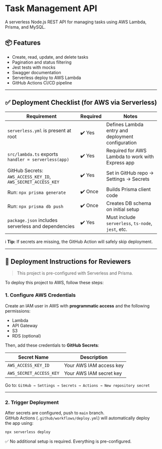 # Task Management API

A serverless Node.js REST API for managing tasks using AWS Lambda, Prisma, and MySQL.

## 📦 Features

- Create, read, update, and delete tasks
- Pagination and status filtering
- Jest tests with mocks
- Swagger documentation
- Serverless deploy to AWS Lambda
- GitHub Actions CI/CD pipeline

---


## ✅ Deployment Checklist (for AWS via Serverless)

| Requirement                                        | Required | Notes                                                 |
|----------------------------------------------------|----------|-------------------------------------------------------|
| `serverless.yml` is present at root                | ✔️ Yes    | Defines Lambda entry and deployment configuration     |
| `src/lambda.ts` exports `handler = serverless(app)`| ✔️ Yes    | Required for AWS Lambda to work with Express app      |
| GitHub Secrets: `AWS_ACCESS_KEY_ID`, `AWS_SECRET_ACCESS_KEY` | ✔️ Yes    | Set in GitHub repo → Settings → Secrets               |
| Run: `npx prisma generate`                         | ✔️ Once   | Builds Prisma client code                             |
| Run: `npx prisma db push`                          | ✔️ Once   | Creates DB schema on initial setup                    |
| `package.json` includes serverless and dependencies| ✔️ Yes    | Must include `serverless`, `ts-node`, `jest`, etc.    |

ℹ️ **Tip:** If secrets are missing, the GitHub Action will safely skip deployment.

---

## 🚀 Deployment Instructions for Reviewers

> This project is pre-configured with Serverless and Prisma.

To deploy this project to AWS, follow these steps:

### 1. Configure AWS Credentials

Create an IAM user in AWS with **programmatic access** and the following permissions:
- Lambda
- API Gateway
- S3
- RDS (optional)

Then, add these credentials to **GitHub Secrets**:

| Secret Name              | Description                |
|--------------------------|----------------------------|
| `AWS_ACCESS_KEY_ID`      | Your AWS IAM access key    |
| `AWS_SECRET_ACCESS_KEY`  | Your AWS IAM secret key    |

Go to: `GitHub → Settings → Secrets → Actions → New repository secret`

---

### 2. Trigger Deployment

After secrets are configured, push to `main` branch.  
GitHub Actions (`.github/workflows/deploy.yml`) will automatically deploy the app using:

```bash
npx serverless deploy
```

✅ No additional setup is required. Everything is pre-configured.
